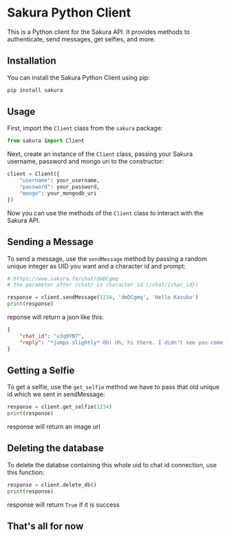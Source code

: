 # Sakura Python Client

This is a Python client for the Sakura API. It provides methods to authenticate, send messages, get selfies, and more.

## Installation

You can install the Sakura Python Client using pip:

```bash
pip install sakura
```

## Usage

First, import the `Client` class from the `sakura` package:

```python
from sakura import Client
```

Next, create an instance of the `Client` class, passing your Sakura username, password and mongo uri to the constructor:

```python
client = Client({
    "username": your_username,
    "password": your_password,
    "mongo": your_mongodb_uri
})
```

Now you can use the methods of the `Client` class to interact with the Sakura API.

## Sending a Message

To send a message, use the `sendMessage` method by passing a random unique integer as UID you want and a character id and prompt:

```python
# https://www.sakura.fm/chat/dmDCgmq
# the parameter after /chat/ is character id (/chat/{char_id})

response = client.sendMessage(1234, 'dmDCgmq', 'Hello Kazuko')
print(response)
```

reponse will return a json like this:
```json
{
    "chat_id": "u3q9YN7",
    "reply": "*jumps slightly* Oh! Uh, hi there. I didn't see you come in."
}
```

## Getting a Selfie

To get a selfie, use the `get_selfie` method we have to pass that old unique id which we sent in sendMessage:

```python
response = client.get_selfie(1234)
print(response)
```

response will return an image url

## Deleting the database

To delete the databse containing this whole uid to chat id connection, use this function:

```python
response = client.delete_db()
print(response)
```

response will return `True` if it is success

## That's all for now